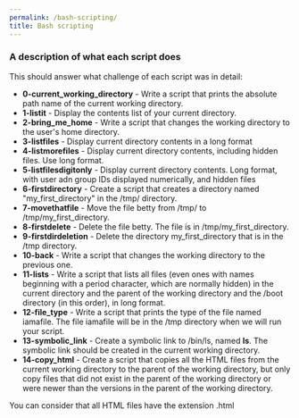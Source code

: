 ```yaml
---
permalink: /bash-scripting/
title: Bash scripting
---
```


### A description of what each script does

This should answer what challenge of each script was in detail:

* **0-current_working_directory** - Write a script that prints the absolute path name of the current working directory.
* **1-listit** - Display the contents list of your current directory.
* **2-bring_me_home** - Write a script that changes the working directory to the user's home directory.
* **3-listfiles** - Display current directory contents in a long format
* **4-listmorefiles** - Display current directory contents, including hidden files. Use long format.
* **5-listfilesdigitonly** - Display current directory contents. Long format, with user adn group IDs displayed numerically, and hidden files
* **6-firstdirectory** - Create a script that creates a directory named "my_first_directory" in the /tmp/ directory.
* **7-movethatfile** - Move the file betty from /tmp/ to /tmp/my_first_directory.
* **8-firstdelete** - Delete the file betty. The file is in  /tmp/my_first_directory.
* **9-firstdirdeletion** - Delete the directory my_first_directory that is in the /tmp directory.
* **10-back** - Write a script that changes the working directory to the previous one.
* **11-lists** - Write a script that lists all files (even ones with names beginning with a period character, which are normally hidden) in the current directory and the parent of the working directory and the /boot directory (in this order), in long format.
* **12-file_type** - Write a script that prints the type of the file named iamafile. The file iamafile will be in the /tmp directory when we will run your script.
* **13-symbolic_link** - Create a symbolic link to /bin/ls, named __ls__. The symbolic link should be created in the current working directory.
* **14-copy_html** - Create a script that copies all the HTML files from the current working directory to the parent of the working directory, but only copy files that did not exist in the parent of the working directory or were newer than the versions in the parent of the working directory.

You can consider that all HTML files have the extension .html
